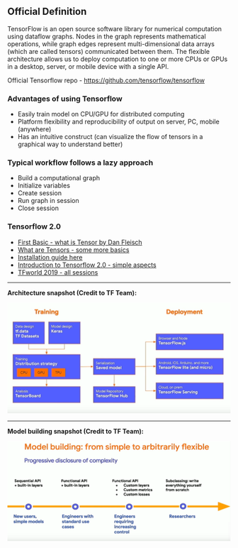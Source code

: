 
## Official Definition

TensorFlow is an open source software library for numerical computation using dataflow graphs. Nodes in the graph represents mathematical operations, while graph edges represent multi-dimensional data arrays (which are called tensors) communicated between them. The flexible architecture allows us to deploy computation to one or more CPUs or GPUs in a desktop, server, or mobile device with a single API.

Official Tensorflow repo - https://github.com/tensorflow/tensorflow

### Advantages of using Tensorflow
  - Easily train model on CPU/GPU for distributed computing
  - Platform flexibility and reproducibility of output on server, PC, mobile (anywhere)
  - Has an intuitive construct (can visualize the flow of tensors in a graphical way to understand better) 

### Typical workflow follows a lazy approach
  - Build a computational graph
  - Initialize variables
  - Create session
  - Run graph in session
  - Close session

### Tensorflow 2.0

- [First Basic - what is Tensor by Dan Fleisch](https://www.youtube.com/watch?v=f5liqUk0ZTw)
- [What are Tensors - some more basics](https://www.youtube.com/watch?v=TvxmkZmBa-k)
- [Installation guide here](https://www.tensorflow.org/install)
- [Introduction to Tensorflow 2.0 - simple aspects](https://www.youtube.com/watch?v=5ECD8J3dvDQ)
- [TFworld 2019 - all sessions](https://www.youtube.com/playlist?list=PLQY2H8rRoyvxcmHHRftsuiO1GyinVAwUg)

--------

**Architecture snapshot (Credit to TF Team):**

![TF2.0 Architecture](/Tensorflow/TF2_Architecture.png)

--------

**Model building snapshot (Credit to TF Team):**

![TF2.0 Model building](/Tensorflow/TF2_ModelBuilding.png)



